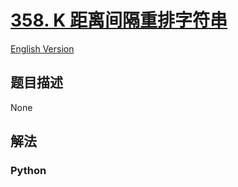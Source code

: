 # [358. K 距离间隔重排字符串](https://leetcode-cn.com/problems/rearrange-string-k-distance-apart)

[English Version](/leetcode/0300-0399/0358.Rearrange%20String%20k%20Distance%20Apart/README_EN.md)

## 题目描述

<!-- 这里写题目描述 -->

None

## 解法

<!-- 这里可写通用的实现逻辑 -->

<!-- tabs:start -->

### **Python**

<!-- 这里可写当前语言的特殊实现逻辑 -->

```python

```

<!-- tabs:end -->
